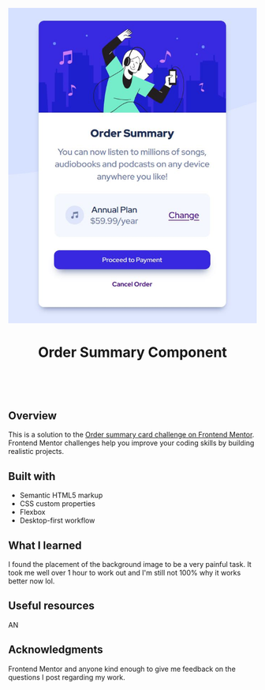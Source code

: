 <img src="https://github.com/FrontEndNick2022/Order-summary-component/blob/main/Preview.JPG?raw=true" ></img>

<h1 align="center">Order Summary Component</h1>

<br>
<br>
<br>

## Overview

This is a solution to the [Order summary card challenge on Frontend Mentor](https://www.frontendmentor.io/challenges/order-summary-component-QlPmajDUj). Frontend Mentor challenges help you improve your coding skills by building realistic projects. 

## Built with 

- Semantic HTML5 markup
- CSS custom properties
- Flexbox
- Desktop-first workflow

## What I learned

I found the placement of the background image to be a very painful task. It took me well over 1 hour to work out and I'm still not 100% why it works better now lol.

## Useful resources

AN

## Acknowledgments

Frontend Mentor and anyone kind enough to give me feedback on the questions I post regarding my work.